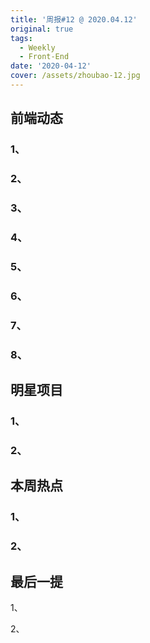 ```yaml
---
title: '周报#12 @ 2020.04.12'
original: true
tags:
  - Weekly
  - Front-End
date: '2020-04-12'
cover: /assets/zhoubao-12.jpg
---
```

## 前端动态

### 1、[]()

### 2、[]()

### 3、[]()

### 4、[]()

### 5、[]()

### 6、[]()

### 7、[]()

### 8、[]()

## 明星项目

### 1、[]()

### 2、[]()

## 本周热点

### 1、[]()

### 2、[]()

## 最后一提

1、

2、
